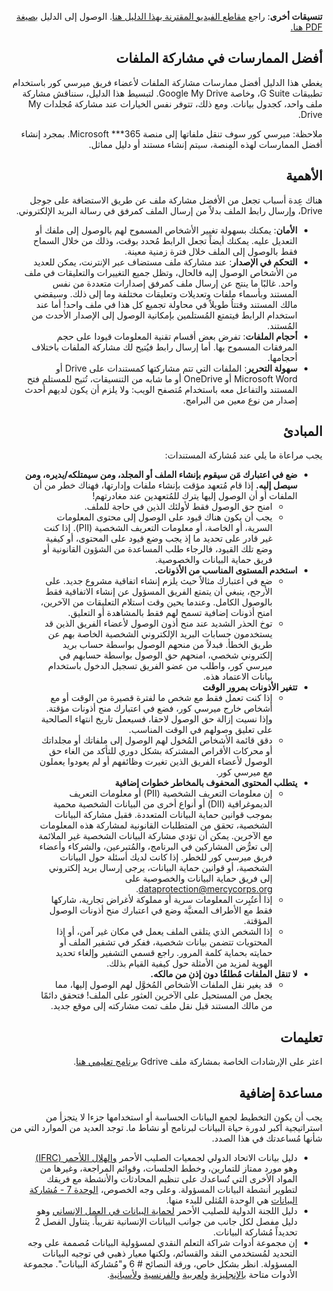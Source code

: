 <div dir=rtl>

**تنسيقات أخرى**: راجع [مقاطع الفيديو المقترنة بهذا الدليل هنا](https://youtu.be/GQh1ziSbUT0). الوصول إلى الدليل [بصيغة PDF هنا.](https://dldocs.mercycorps.org/DPPFileSharingGuideAR.pdf)

## أفضل الممارسات في مشاركة الملفات
يغطي هذا الدليل أفضل ممارسات مشاركة الملفات لأعضاء فريق ميرسي كور باستخدام تطبيقات G Suite، وخاصة Google My Drive. لتبسيط هذا الدليل، سنناقش مشاركة ملف واحد، كجدول بيانات. ومع ذلك، تتوفر نفس الخيارات عند مشاركة مُجلدات My Drive.

ملاحظة: ميرسي كور سوف تنقل ملفاتها إلى منصة 365*** Microsoft. بمجرد إنشاء أفضل الممارسات لهذه المِنصة، سيتم إنشاء مستند أو دليل مماثل.


## الأهمية
هناك عِدة أسباب تجعل من الأفضل مشاركة ملف عن طريق الاستضافة على جوجل Drive، وإرسال رابط الملف بدلاً من إرسال الملف كمرفق في رسالة البريد الإلكتروني.
-  **الأمان**: يمكنك بسهولة تغيير الأشخاص المسموح لهم بالوصول إلى ملفك أو التعديل عليه. يمكنك أيضاً تجعل الرابط مُحدد بوقت، وذلك من خلال السماح فقط بالوصول إلى الملف خلال فترة زمنية معينة.
- **التحكم في الإصدار**: عند مشاركة ملف مستضاف عبر الإنترنت، يمكن للعديد من الأشخاص الوصول إليه فالحال، وتظل جميع التغييرات والتعليقات في ملف واحد. غالبًا ما ينتج عن إرسال ملف كمرفق إصدارات متعددة من نفس المستند وبأسماء ملفات وتعديلات وتعليقات مختلفة وما إلى ذلك. وسيقضي مالك المستند وقتتاُ طويلاً في محاولة تجميع كل هذا في ملف واحد! أما عند استخدام الرابط فيتمتع المُستلمين بإمكانية الوصول إلى الإصدار الأحدث من المُستند.
-  **أحجام الملفات**: تفرض بعض أقسام تقنية المعلومات قيودا على حجم المرفقات المسموح بها. أما إرسال رابط فيُتيح لك مشاركة الملفات باختلاف أحجامها.
- **سهولة التحرير**: الملفات التي تتم مشاركتها كمستندات على Drive أو Microsoft Word أو OneDrive أو ما شابه من التنسيقات، تُتيح للمستلم فتح المستند والتفاعل معه باستخدام مُتصفح الويب: ولا يلزم أن يكون لديهم أحدث إصدار من نوع معين من البرامج.

## المبادئ
يجب مراعاة ما يلي عند مُشاركة المستندات:
- **ضع في اعتبارك مَن سيقوم بإنشاء الملف أو المجلد، ومن سيمتلكه/يديره، ومن سيصل إليه.** إذا قام مُتعهد مؤقت بإنشاء ملفات وإدارتها، فهناك خطر من أن الملفات أو أن الوصول إليها يترك للمُتعهدين عند مغادرتهم!
  - امنح حق الوصول فقط لأولئك الذين في حاجة للملف.
  - يجب أن يكون هناك قيود على الوصول إلى محتوى المعلومات السرية، أو الخاصة، أو معلومات التعريف الشخصية (PII). إذا كنت غير قادر على تحديد ما إذ يجب وضع قيود على المحتوى، أو كيفية وضع تلك القيود، فالرجاء طلب المساعدة من الشؤون القانونية أو فريق حماية البيانات والخصوصية.
- **استخدم المستوى المناسب من الأذونات.**
  - ضع في اعتبارك مثالاً حيث يلزم إنشاء اتفاقية مشروع جديد. على الأرجح، ينبغي أن يتمتع الفريق المسؤول عن إنشاء الاتفاقية فقط بالوصول الكامل. وعندما يحين وقت استلام التعليقات من الآخرين، امنح أذونات إضافية تسمح لهم فقط بالمشاهدة أو التعليق.
  -   توخ الحذر الشديد عند منح أذون الوصول لأعضاء الفريق الذين قد يستخدمون حسابات البريد الإلكتروني الشخصية الخاصة بهم عن طريق الخطأ. فبدلاً من منحهم الوصول بواسطة حساب بريد إلكتروني شخصي، امنحهم حق الوصول بواسطة حسابهم في ميرسي كور، واطلب من عضو الفريق تسجيل الدخول باستخدام بيانات الاعتماد هذه.
- **تتغير الأذونات بمرور الوقت**
	- إذا كنت تعمل فقط مع شخص ما لفترة قصيرة من الوقت أو مع أشخاص خارج ميرسي كور، فضع في اعتبارك منح أذونات مؤقتة. وإذا نسيت إزالة حق الوصول لاحقا، فسيعمل تاريخ انتهاء الصالحية على تعليق وصولهم في الوقت المناسب.  
    - دقق قائمة الأشخاص المُخول لهم الوصول إلى ملفاتك أو مجلداتك أو محركات الأقراص المشتركة بشكل دوري للتأكد من الغاء حق الوصول لأعضاء الفريق الذين تغيرت وظائفهم أو لم يعودوا يعملون مع ميرسي كور.
- **يتطلب المحتوى المحفوف بالمخاطر خطوات إضافية**
  - إن معلومات التعريف الشخصية (PII) أو معلومات التعريف الديموغرافية (DII) أو أنواع أخرى من البيانات الشخصية محمية بموجب قوانين حماية البيانات المتعددة. فقبل مشاركة البيانات الشخصية، تحقق من المتطلبات القانونية لمشاركة هذه المعلومات مع الآخرين. يمكن أن تؤدي مشاركة البيانات الشخصية غير الملائمة إلى تعرُّض المشاركين في البرنامج، والمُتبرعين، والشركاء وأعضاء فريق ميرسي كور للخطر. إذا كانت لديك أسئلة حول البيانات الشخصية، أو قوانين حماية البيانات، يرجى إرسال بريد إلكتروني إلى فريق حماية البيانات والخصوصية على dataprotection@mercycorps.org.
  - إذا أعتُبِرت المعلومات سرية أو مملوكة لأغراض تجارية، شاركها فقط مع الأطراف المعنيَّة وضع في اعتبارك منح أذونات الوصول المؤقتة.
  - إذا الشخص الذي يتلقى الملف يعمل في مكان غير آمن، أو إذا المحتويات تتضمن بيانات شخصية، ففكر في تشفير الملف أو حمايته بحماية كلمة المرور. راجع قسمي التشفير وإلغاء تحديد الهوية لمزيد من الأمثلة حول كيفية القيام بذلك.
- **لا تنقل الملفات مُطلقُا دون إذن من مالكه.**
   - قد يغير نقل الملفات الأشخاص المُخوَّل لهم الوصول إليها، مما يجعل من المستحيل على الآخرين العثور على الملف! فتحقق دائمًا من مالك المستند قبل نقل ملف تمت مشاركته إلى موقع جديد.

## تعليمات
 اعثر على الإرشادات الخاصة بمشاركة ملف Gdrive [برنامج تعليمي هنا](Instructions-GDrive.md).

## مساعدة إضافية
يجب أن يكون التخطيط لجمع البيانات الحساسة أو استخدامها جزءا لا يتجزأ من استراتيجية أكبر لدورة حياة البيانات لبرنامج أو نشاط ما. توجد العديد من الموارد التي من شأنها مُساعدتك في هذا الصدد.
-   دليل بيانات الاتحاد الدولي لجمعيات الصليب الأحمر [والهلال اللأحمر (IFRC)](https://preparecenter.org/toolkit/data-playbook-toolkit/) وهو مورد ممتاز للتمارين، وخطط الجلسات، وقوائم المراجعة، وغيرها من المواد الأخرى التي تُُساعدك على تنظيم المحادثات والأنشطة مع فريقك لتطوير أنشطة البيانات المسؤولة. وعلى وجه الخصوص، [الوحدة 7 - مُشاركة البيانات](https://preparecenter.org/data-sharing-data-playbook-beta/) هي الوِحدة المُثلى للبدء منها.
- دليل اللجنة الدولية للصليب الأحمر [لحماية البيانات في العمل الإنساني](https://www.icrc.org/en/data-protection-humanitarian-action-handbook) وهو دليل مفصل لكل جانب من جوانب البيانات الإنسانية تقريباً. يتناول الفصل 2 تحديداً مُشاركة البيانات.
-  إن مجموعة أدوات شراكة التعلم النقدي لمسؤولية البيانات مُصممة على وجه التحديد لمُستخدمي النقد والقسائم، ولكنها معيار ذهبي في توجيه البيانات المسؤولة. انظر بشكل خاص، ورقة النصائح # 6 و"مُشاركة البيانات". مجموعة الأدوات متاحة [بالإنجليزية](https://www.calpnetwork.org/wp-content/uploads/2021/03/Data-Responsibility-Toolkit_A-guide-for-Cash-and-Voucher-Practitioners.pdf) و[لعربية](https://www.calpnetwork.org/ar/publication/data-responsibility-toolkit-a-guide-for-cva-practitioners/) و[الفرنسية](https://www.calpnetwork.org/fr/publication/data-responsibility-toolkit-a-guide-for-cva-practitioners/)  و[لأسبانية](https://www.calpnetwork.org/es/publication/data-responsibility-toolkit-a-guide-for-cva-practitioners/).
